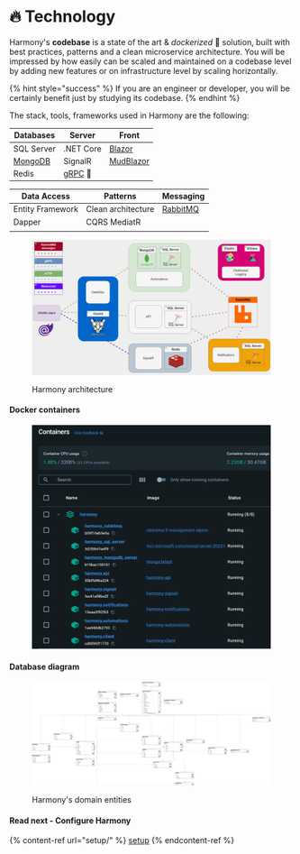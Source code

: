 # 🔥 Technology

Harmony's **codebase** is a state of the art & _dockerized_ :whale: solution, built with best practices, patterns and a clean microservice architecture. You will be impressed by how easily can be scaled and maintained on a codebase level by adding new features or on infrastructure level by scaling horizontally.&#x20;

{% hint style="success" %}
If you are an engineer or developer, you will be certainly benefit just by studying its codebase.
{% endhint %}

The stack, tools, frameworks used in Harmony are the following:

| Databases                           | Server                                                                                   | Front                                                                    |
| ----------------------------------- | ---------------------------------------------------------------------------------------- | ------------------------------------------------------------------------ |
| SQL Server                          | .NET Core                                                                                | [Blazor](https://dotnet.microsoft.com/en-us/apps/aspnet/web-apps/blazor) |
| [MongoDB](https://www.mongodb.com/) | SignalR                                                                                  | [MudBlazor](https://mudblazor.com/)                                      |
| Redis                               | [gRPC](https://learn.microsoft.com/en-us/aspnet/core/grpc/?view=aspnetcore-8.0) :rocket: |                                                                          |

| Data Access      | Patterns           | Messaging                         |
| ---------------- | ------------------ | --------------------------------- |
| Entity Framework | Clean architecture | [RabbitMQ](https://rabbitmq.com/) |
| Dapper           | CQRS MediatR       |                                   |
|                  |                    |                                   |

<figure><img src="../.gitbook/assets/harmony-architecture.gif" alt=""><figcaption><p>Harmony architecture</p></figcaption></figure>

#### Docker containers

<figure><img src="../.gitbook/assets/harmony-containers.png" alt=""><figcaption></figcaption></figure>

#### Database diagram

<figure><img src="../.gitbook/assets/database-diagram.png" alt=""><figcaption><p>Harmony's domain entities</p></figcaption></figure>

#### Read next - Configure Harmony

{% content-ref url="setup/" %}
[setup](setup/)
{% endcontent-ref %}
